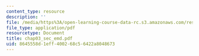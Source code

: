 ```yaml
---
content_type: resource
description: ''
file: /media/https%3A/open-learning-course-data-rc.s3.amazonaws.com/res-6-003-electromechanical-dynamics-spring-2009/8645558d1eff400268c56422a8048673_chap03_sec_emd.pdf
file_type: application/pdf
resourcetype: Document
title: chap03_sec_emd.pdf
uid: 8645558d-1eff-4002-68c5-6422a8048673
---
```

